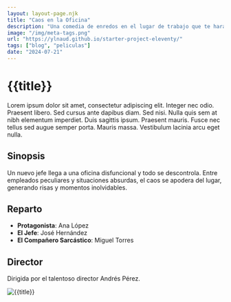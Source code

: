 ```yaml
---
layout: layout-page.njk
title: "Caos en la Oficina"
description: "Una comedia de enredos en el lugar de trabajo que te hará reír sin parar."
image: "/img/meta-tags.png"
url: "https://ylnaud.github.io/starter-project-eleventy/"
tags: ["blog", "peliculas"]
date: "2024-07-21"
---
```


# {{title}}

Lorem ipsum dolor sit amet, consectetur adipiscing elit. Integer nec odio. Praesent libero. Sed cursus ante dapibus diam. Sed nisi. Nulla quis sem at nibh elementum imperdiet. Duis sagittis ipsum. Praesent mauris. Fusce nec tellus sed augue semper porta. Mauris massa. Vestibulum lacinia arcu eget nulla.

## Sinopsis

Un nuevo jefe llega a una oficina disfuncional y todo se descontrola. Entre empleados peculiares y situaciones absurdas, el caos se apodera del lugar, generando risas y momentos inolvidables.

## Reparto

- **Protagonista**: Ana López
- **El Jefe**: José Hernández
- **El Compañero Sarcástico**: Miguel Torres

## Director

Dirigida por el talentoso director Andrés Pérez.

![{{title}}](/img/github.svg)
